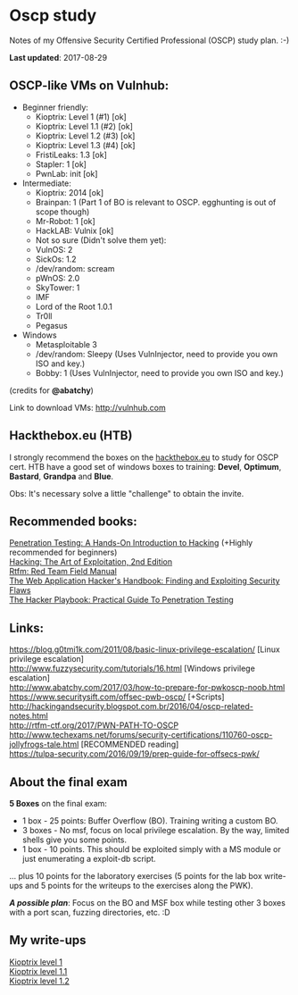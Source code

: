 # Oscp study

Notes of my Offensive Security Certified Professional (OSCP) study plan. :-)

**Last updated**: 2017-08-29

## OSCP-like VMs on Vulnhub:
- Beginner friendly:
	- Kioptrix: Level 1 (#1) [ok]
	- Kioptrix: Level 1.1 (#2) [ok]
	- Kioptrix: Level 1.2 (#3) [ok]
	- Kioptrix: Level 1.3 (#4) [ok]
	- FristiLeaks: 1.3 [ok]
	- Stapler: 1 [ok]
	- PwnLab: init [ok]
- Intermediate:
	- Kioptrix: 2014 [ok]
	- Brainpan: 1 (Part 1 of BO is relevant to OSCP. egghunting is out of scope though)
	- Mr-Robot: 1 [ok] 
	- HackLAB: Vulnix [ok]
 	- Not so sure (Didn't solve them yet):
	- VulnOS: 2
	- SickOs: 1.2
	- /dev/random: scream 
	- pWnOS: 2.0
	- SkyTower: 1 
	- IMF
	- Lord of the Root 1.0.1
	- Tr0ll
	- Pegasus
- Windows 
	- Metasploitable 3
	- /dev/random: Sleepy (Uses VulnInjector, need to provide you own ISO and key.)
	- Bobby: 1 (Uses VulnInjector, need to provide you own ISO and key.)

(credits for **@abatchy**)  
  
Link to download VMs: http://vulnhub.com

## Hackthebox.eu (HTB)

I strongly recommend the boxes on the <a href="http://hackthebox.eu"> hackthebox.eu</a> to study for OSCP cert. HTB have a good set of windows boxes to training: **Devel**, **Optimum**, **Bastard**, **Grandpa** and **Blue**. 

Obs: It's necessary solve a little "challenge" to obtain the invite.  

## Recommended books:

<a href="https://www.amazon.com.br/Penetration-Testing-Hands-Introduction-Hacking/dp/1593275641">Penetration Testing: A Hands-On Introduction to Hacking</a> (+Highly recommended for beginners)  
<a href="https://www.amazon.com/Hacking-Art-Exploitation-Jon-Erickson/dp/1593271441/ref=sr_1_1?ie=UTF8&qid=1492297164&sr=8-1&keywords=hacking">Hacking: The Art of Exploitation, 2nd Edition</a>  
<a href="https://www.amazon.com/Rtfm-Red-Team-Field-Manual/dp/1494295504/ref=sr_1_2?ie=UTF8&qid=1492297153&sr=8-2&keywords=pentest">Rtfm: Red Team Field Manual</a>  
<a href="https://www.amazon.com/Web-Application-Hackers-Handbook-Exploiting/dp/1118026470/ref=sr_1_1?ie=UTF8&qid=1492297179&sr=8-1&keywords=the+web+application+hacker%27s+handbook">The Web Application Hacker's Handbook: Finding and Exploiting Security Flaws</a>  
<a href="https://www.amazon.com/Hacker-Playbook-Practical-Penetration-Testing-ebook/dp/B00J5S9OPU">The Hacker Playbook: Practical Guide To Penetration Testing</a>

## Links:

https://blog.g0tmi1k.com/2011/08/basic-linux-privilege-escalation/ [Linux privilege escalation]  
http://www.fuzzysecurity.com/tutorials/16.html [Windows privilege escalation]  
http://www.abatchy.com/2017/03/how-to-prepare-for-pwkoscp-noob.html  
https://www.securitysift.com/offsec-pwb-oscp/ [+Scripts]     
http://hackingandsecurity.blogspot.com.br/2016/04/oscp-related-notes.html  
http://rtfm-ctf.org/2017/PWN-PATH-TO-OSCP  
http://www.techexams.net/forums/security-certifications/110760-oscp-jollyfrogs-tale.html [RECOMMENDED reading]  
https://tulpa-security.com/2016/09/19/prep-guide-for-offsecs-pwk/

## About the final exam

**5 Boxes** on the final exam:  

- 1 box - 25 points: Buffer Overflow (BO). Training writing a custom BO.  
- 3 boxes - No msf, focus on local privilege escalation. By the way, limited shells give you some points.  
- 1 box - 10 points. This should be exploited simply with a MS module or just enumerating a exploit-db script.  

... plus 10 points for the laboratory exercises (5 points for the lab box write-ups and 5 points for the writeups to the exercises along the PWK).

***A possible plan***: Focus on the BO and MSF box while testing other 3 boxes with a port scan, fuzzing directories, etc. :D 

## My write-ups

<a href="https://ferreirasc.github.io/post/kioptrix_level_1/">Kioptrix level 1</a>  
<a href="https://ferreirasc.github.io/post/kioptrix_level_1_1/">Kioptrix level 1.1 </a>  
<a href="https://ferreirasc.github.io/post/kioptrix_level_1_2/">Kioptrix level 1.2 </a>  

